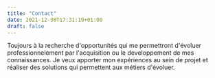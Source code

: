 ```yaml
---
title: "Contact"
date: 2021-12-30T17:31:19+01:00
draft: false
---
```


Toujours à la recherche d'opportunités qui me permettront d'évoluer professionnelement par l'acquisition ou le developpement de mes connaissances.
Je veux apporter mon expériences au sein de projet et réaliser des solutions qui permettent aux métiers d'évoluer.
